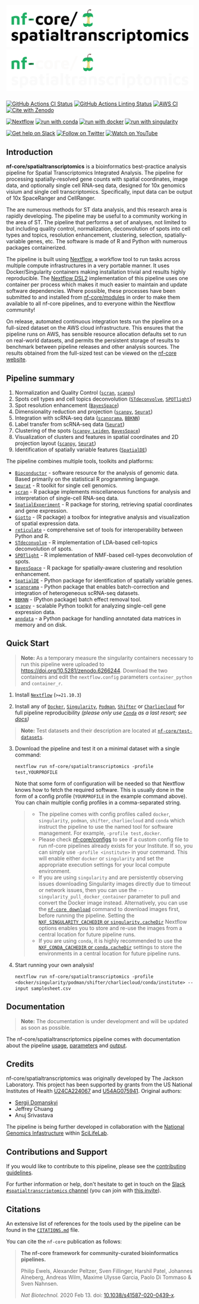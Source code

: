 # ![nf-core/spatialtranscriptomics](docs/images/nf-core-spatialtranscriptomics_logo_light.png#gh-light-mode-only) ![nf-core/spatialtranscriptomics](docs/images/nf-core-spatialtranscriptomics_logo_dark.png#gh-dark-mode-only)

[![GitHub Actions CI Status](https://github.com/nf-core/spatialtranscriptomics/workflows/nf-core%20CI/badge.svg)](https://github.com/nf-core/spatialtranscriptomics/actions?query=workflow%3A%22nf-core+CI%22)
[![GitHub Actions Linting Status](https://github.com/nf-core/spatialtranscriptomics/workflows/nf-core%20linting/badge.svg)](https://github.com/nf-core/spatialtranscriptomics/actions?query=workflow%3A%22nf-core+linting%22)
[![AWS CI](https://img.shields.io/badge/CI%20tests-full%20size-FF9900?labelColor=000000&logo=Amazon%20AWS)](https://nf-co.re/spatialtranscriptomics/results)
[![Cite with Zenodo](http://img.shields.io/badge/DOI-10.5281/zenodo.XXXXXXX-1073c8?labelColor=000000)](https://doi.org/10.5281/zenodo.XXXXXXX)

[![Nextflow](https://img.shields.io/badge/nextflow%20DSL2-%E2%89%A521.10.3-23aa62.svg?labelColor=000000)](https://www.nextflow.io/)
[![run with conda](http://img.shields.io/badge/run%20with-conda-3EB049?labelColor=000000&logo=anaconda)](https://docs.conda.io/en/latest/)
[![run with docker](https://img.shields.io/badge/run%20with-docker-0db7ed?labelColor=000000&logo=docker)](https://www.docker.com/)
[![run with singularity](https://img.shields.io/badge/run%20with-singularity-1d355c.svg?labelColor=000000)](https://sylabs.io/docs/)

[![Get help on Slack](http://img.shields.io/badge/slack-nf--core%20%23spatialtranscriptomics-4A154B?labelColor=000000&logo=slack)](https://nfcore.slack.com/channels/spatialtranscriptomics)
[![Follow on Twitter](http://img.shields.io/badge/twitter-%40nf__core-1DA1F2?labelColor=000000&logo=twitter)](https://twitter.com/nf_core)
[![Watch on YouTube](http://img.shields.io/badge/youtube-nf--core-FF0000?labelColor=000000&logo=youtube)](https://www.youtube.com/c/nf-core)

## Introduction

**nf-core/spatialtranscriptomics** is a bioinformatics best-practice analysis pipeline for Spatial Transcriptomics Integrated Analysis.
The pipeline for processing spatially-resolved gene counts with spatial coordinates, image data, and optionally single cell RNA-seq data, designed for 10x genomics visium and single cell transcriptomics. Specifically, input data can be output of 10x SpaceRanger and CellRanger.

The are numerous methods for ST data analysis, and this research area is rapidly developing. The pipeline may be useful to a community working in the area of ST. The pipeline that performs a set of analyses, not limited to but including quality control, normalization, deconvolution of spots into cell types and topics, resolution enhancement, clustering, selection, spatially-variable genes, etc. The software is made of R and Python with numerous packages containerized.

The pipeline is built using [Nextflow](https://www.nextflow.io), a workflow tool to run tasks across multiple compute infrastructures in a very portable manner. It uses Docker/Singularity containers making installation trivial and results highly reproducible. The [Nextflow DSL2](https://www.nextflow.io/docs/latest/dsl2.html) implementation of this pipeline uses one container per process which makes it much easier to maintain and update software dependencies. Where possible, these processes have been submitted to and installed from [nf-core/modules](https://github.com/nf-core/modules) in order to make them available to all nf-core pipelines, and to everyone within the Nextflow community!

<!-- TODO nf-core: Add full-sized test dataset and amend the paragraph below if applicable -->
On release, automated continuous integration tests run the pipeline on a full-sized dataset on the AWS cloud infrastructure. This ensures that the pipeline runs on AWS, has sensible resource allocation defaults set to run on real-world datasets, and permits the persistent storage of results to benchmark between pipeline releases and other analysis sources. The results obtained from the full-sized test can be viewed on the [nf-core website](https://nf-co.re/spatialtranscriptomics/results).

## Pipeline summary

1. Normalization and Quality Control ([`scran`](https://doi.org/doi:10.18129/B9.bioc.scran), [`scanpy`](https://github.com/theislab/scanpy))
2. Spots cell types and cell topics deconvolution ([`STdeconvolve`](https://jef.works/STdeconvolve/), [`SPOTlight`](https://github.com/MarcElosua/SPOTlight))
3. Spot resolution enhancement ([`BayesSpace`](https://github.com/edward130603/BayesSpace))
4. Dimensionality reduction and projection ([`scanpy`](https://github.com/theislab/scanpy), [`Seurat`](https://satijalab.org/seurat/))
5. Integration with scRNA-seq data ([`scanorama`](https://github.com/brianhie/scanorama), [`BBKNN`](https://github.com/Teichlab/bbknn)) 
6. Label transfer from scRNA-seq data ([`Seurat`](https://satijalab.org/seurat/))
7. Clustering of the spots ([`scanpy Leiden`](https://arxiv.org/abs/1810.08473), [`BayesSpace`](https://github.com/edward130603/BayesSpace))
8. Visualization of clusters and features in spatial coordinates and 2D projection layout ([`scanpy`](https://github.com/theislab/scanpy), [`Seurat`](https://satijalab.org/seurat/))
9. Identification of spatially variable features ([`SpatialDE`](https://github.com/Teichlab/SpatialDE))


The pipeline combines multiple tools, toolkits and platforms:

+ [`Bioconductor`](https://www.bioconductor.org/) - software resource for the analysis of genomic data. Based primarily on the statistical R programming language.
+ [`Seurat`](https://satijalab.org/seurat/) - R toolkit for single cell genomics.
+ [`scran`](https://doi.org/doi:10.18129/B9.bioc.scran) - R package implements miscellaneous functions for analysis and interpretation of single-cell RNA-seq data.
+ [`SpatialExperiment`](https://doi.org/doi:10.18129/B9.bioc.SpatialExperiment) - R package for storing, retrieving spatial coordinates and gene expression.
+ [`Giotto`](https://rubd.github.io/Giotto_site/) - (R package) a toolbox for integrative analysis and visualization of spatial expression data.
+ [`reticulate`](https://github.com/rstudio/reticulate/) - comprehensive set of tools for interoperability between Python and R.
+ [`STdeconvolve`](https://jef.works/STdeconvolve/) - R implementation of LDA-based cell-topics deconvolution of spots.
+ [`SPOTlight`](https://github.com/MarcElosua/SPOTlight) - R implementation of NMF-based cell-types deconvolution of spots.
+ [`BayesSpace`](https://github.com/edward130603/BayesSpace) - R package for spatially-aware clustering and resolution enhancement.
+ [`SpatialDE`](https://github.com/Teichlab/SpatialDE) - Python package for identification of spatially variable genes.
+ [`scanorama`](https://github.com/brianhie/scanorama) - Python package that enables batch-correction and integration of heterogeneous scRNA-seq datasets.
+ [`BBKNN`](https://github.com/Teichlab/bbknn) - (Python package) batch effect removal tool.
+ [`scanpy`](https://github.com/theislab/scanpy) - scalable Python toolkit for analyzing single-cell gene expression data.
+ [`anndata`](https://github.com/theislab/anndata) - a Python package for handling annotated data matrices in memory and on disk.


## Quick Start

> **Note:** As a temporary measure the singularity containers necessary to run this pipeline were uploaded to https://doi.org/10.5281/zenodo.6266244. Download the two containers and edit the `nextflow.config` parameters `container_python` and `container_r`.

1. Install [`Nextflow`](https://www.nextflow.io/docs/latest/getstarted.html#installation) (`>=21.10.3`)

2. Install any of [`Docker`](https://docs.docker.com/engine/installation/), [`Singularity`](https://www.sylabs.io/guides/3.0/user-guide/), [`Podman`](https://podman.io/), [`Shifter`](https://nersc.gitlab.io/development/shifter/how-to-use/) or [`Charliecloud`](https://hpc.github.io/charliecloud/) for full pipeline reproducibility _(please only use [`Conda`](https://conda.io/miniconda.html) as a last resort; see [docs](https://nf-co.re/usage/configuration#basic-configuration-profiles))_

> **Note:** Test datasets and their description are located at [`nf-core/test-datasets`](https://github.com/nf-core/test-datasets/tree/spatialtranscriptomics).

3. Download the pipeline and test it on a minimal dataset with a single command:

    ```console
    nextflow run nf-core/spatialtranscriptomics -profile test,YOURPROFILE
    ```

    Note that some form of configuration will be needed so that Nextflow knows how to fetch the required software. This is usually done in the form of a config profile (`YOURPROFILE` in the example command above). You can chain multiple config profiles in a comma-separated string.

    > * The pipeline comes with config profiles called `docker`, `singularity`, `podman`, `shifter`, `charliecloud` and `conda` which instruct the pipeline to use the named tool for software management. For example, `-profile test,docker`.
    > * Please check [nf-core/configs](https://github.com/nf-core/configs#documentation) to see if a custom config file to run nf-core pipelines already exists for your Institute. If so, you can simply use `-profile <institute>` in your command. This will enable either `docker` or `singularity` and set the appropriate execution settings for your local compute environment.
    > * If you are using `singularity` and are persistently observing issues downloading Singularity images directly due to timeout or network issues, then you can use the `--singularity_pull_docker_container` parameter to pull and convert the Docker image instead. Alternatively, you can use the [`nf-core download`](https://nf-co.re/tools/#downloading-pipelines-for-offline-use) command to download images first, before running the pipeline. Setting the [`NXF_SINGULARITY_CACHEDIR` or `singularity.cacheDir`](https://www.nextflow.io/docs/latest/singularity.html?#singularity-docker-hub) Nextflow options enables you to store and re-use the images from a central location for future pipeline runs.
    > * If you are using `conda`, it is highly recommended to use the [`NXF_CONDA_CACHEDIR` or `conda.cacheDir`](https://www.nextflow.io/docs/latest/conda.html) settings to store the environments in a central location for future pipeline runs.

4. Start running your own analysis!

    ```console
    nextflow run nf-core/spatialtranscriptomics -profile <docker/singularity/podman/shifter/charliecloud/conda/institute> --input samplesheet.csv
    ```

## Documentation

> **Note:** The documentation is under development and will be updated as soon as possible.

The nf-core/spatialtranscriptomics pipeline comes with documentation about the pipeline [usage](https://nf-co.re/spatialtranscriptomics/usage), [parameters](https://nf-co.re/spatialtranscriptomics/parameters) and [output](https://nf-co.re/spatialtranscriptomics/output). 

## Credits

nf-core/spatialtranscriptomics was originally developed by The Jackson Laboratory. This project has been supported by grants from the US National Institutes of Health [U24CA224067](https://reporter.nih.gov/project-details/10261367) and [U54AG075941](https://reporter.nih.gov/project-details/10376627). Original authors:

+ [Sergii Domanskyi](https://github.com/sdomanskyi)
+ Jeffrey Chuang
+ Anuj Srivastava

The pipeline is being further developed in collaboration with the [National Genomics Infastructure](https://ngisweden.scilifelab.se/) within [SciLifeLab](https://scilifelab.se/).

<!-- We thank the following people for their extensive assistance in the development of this pipeline: -->

<!-- TODO nf-core: If applicable, make list of people who have also contributed -->

## Contributions and Support

If you would like to contribute to this pipeline, please see the [contributing guidelines](.github/CONTRIBUTING.md).

For further information or help, don't hesitate to get in touch on the [Slack `#spatialtranscriptomics` channel](https://nfcore.slack.com/channels/spatialtranscriptomics) (you can join with [this invite](https://nf-co.re/join/slack)).

## Citations

<!-- TODO nf-core: Add citation for pipeline after first release. Uncomment lines below and update Zenodo doi and badge at the top of this file. -->
<!-- If you use  nf-core/spatialtranscriptomics for your analysis, please cite it using the following doi: [10.5281/zenodo.XXXXXX](https://doi.org/10.5281/zenodo.XXXXXX) -->

<!-- TODO nf-core: Add bibliography of tools and data used in your pipeline -->
An extensive list of references for the tools used by the pipeline can be found in the [`CITATIONS.md`](CITATIONS.md) file.

You can cite the `nf-core` publication as follows:

> **The nf-core framework for community-curated bioinformatics pipelines.**
>
> Philip Ewels, Alexander Peltzer, Sven Fillinger, Harshil Patel, Johannes Alneberg, Andreas Wilm, Maxime Ulysse Garcia, Paolo Di Tommaso & Sven Nahnsen.
>
> _Nat Biotechnol._ 2020 Feb 13. doi: [10.1038/s41587-020-0439-x](https://dx.doi.org/10.1038/s41587-020-0439-x).
